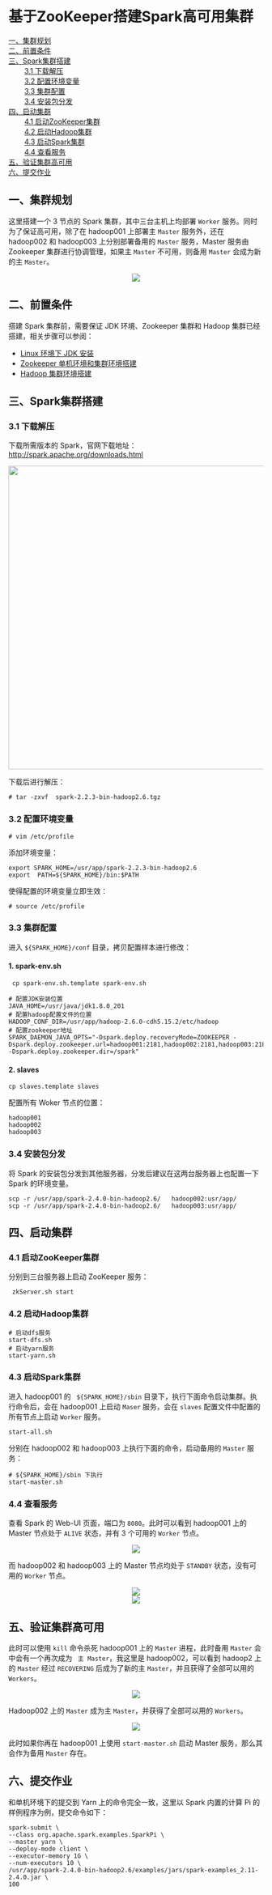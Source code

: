 # 基于ZooKeeper搭建Spark高可用集群

<nav>
<a href="#一集群规划">一、集群规划</a><br/>
<a href="#二前置条件">二、前置条件</a><br/>
<a href="#三Spark集群搭建">三、Spark集群搭建</a><br/>
&nbsp;&nbsp;&nbsp;&nbsp;&nbsp;&nbsp;&nbsp;&nbsp;<a href="#31-下载解压">3.1 下载解压</a><br/>
&nbsp;&nbsp;&nbsp;&nbsp;&nbsp;&nbsp;&nbsp;&nbsp;<a href="#32-配置环境变量">3.2 配置环境变量</a><br/>
&nbsp;&nbsp;&nbsp;&nbsp;&nbsp;&nbsp;&nbsp;&nbsp;<a href="#33-集群配置">3.3 集群配置</a><br/>
&nbsp;&nbsp;&nbsp;&nbsp;&nbsp;&nbsp;&nbsp;&nbsp;<a href="#34-安装包分发">3.4 安装包分发</a><br/>
<a href="#四启动集群">四、启动集群</a><br/>
&nbsp;&nbsp;&nbsp;&nbsp;&nbsp;&nbsp;&nbsp;&nbsp;<a href="#41-启动ZooKeeper集群">4.1 启动ZooKeeper集群</a><br/>
&nbsp;&nbsp;&nbsp;&nbsp;&nbsp;&nbsp;&nbsp;&nbsp;<a href="#42-启动Hadoop集群">4.2 启动Hadoop集群</a><br/>
&nbsp;&nbsp;&nbsp;&nbsp;&nbsp;&nbsp;&nbsp;&nbsp;<a href="#43-启动Spark集群">4.3 启动Spark集群</a><br/>
&nbsp;&nbsp;&nbsp;&nbsp;&nbsp;&nbsp;&nbsp;&nbsp;<a href="#44-查看服务">4.4 查看服务</a><br/>
<a href="#五验证集群高可用">五、验证集群高可用</a><br/>
<a href="#六提交作业">六、提交作业</a><br/>
</nav>


## 一、集群规划

这里搭建一个 3 节点的 Spark 集群，其中三台主机上均部署 `Worker` 服务。同时为了保证高可用，除了在 hadoop001 上部署主 `Master` 服务外，还在 hadoop002 和 hadoop003 上分别部署备用的 `Master` 服务，Master 服务由 Zookeeper 集群进行协调管理，如果主 `Master` 不可用，则备用 `Master` 会成为新的主 `Master`。

<div align="center"> <img  src="../../pictures/spark集群规划.png"/> </div>

## 二、前置条件

搭建 Spark 集群前，需要保证 JDK 环境、Zookeeper 集群和 Hadoop 集群已经搭建，相关步骤可以参阅：

- [Linux 环境下 JDK 安装](./Linux下JDK安装.md)
- [Zookeeper 单机环境和集群环境搭建](./Zookeeper单机环境和集群环境搭建.md)
- [Hadoop 集群环境搭建](./Hadoop集群环境搭建.md)

## 三、Spark集群搭建

### 3.1 下载解压

下载所需版本的 Spark，官网下载地址：http://spark.apache.org/downloads.html

<div align="center"> <img width="600px" src="../../pictures/spark-download.png"/> </div>



下载后进行解压：

```shell
# tar -zxvf  spark-2.2.3-bin-hadoop2.6.tgz
```



### 3.2 配置环境变量

```shell
# vim /etc/profile
```

添加环境变量：

```shell
export SPARK_HOME=/usr/app/spark-2.2.3-bin-hadoop2.6
export  PATH=${SPARK_HOME}/bin:$PATH
```

使得配置的环境变量立即生效：

```shell
# source /etc/profile
```

### 3.3 集群配置

进入 `${SPARK_HOME}/conf` 目录，拷贝配置样本进行修改：

#### 1. spark-env.sh

```she
 cp spark-env.sh.template spark-env.sh
```

```shell
# 配置JDK安装位置
JAVA_HOME=/usr/java/jdk1.8.0_201
# 配置hadoop配置文件的位置
HADOOP_CONF_DIR=/usr/app/hadoop-2.6.0-cdh5.15.2/etc/hadoop
# 配置zookeeper地址
SPARK_DAEMON_JAVA_OPTS="-Dspark.deploy.recoveryMode=ZOOKEEPER -Dspark.deploy.zookeeper.url=hadoop001:2181,hadoop002:2181,hadoop003:2181 -Dspark.deploy.zookeeper.dir=/spark"
```

#### 2. slaves

```
cp slaves.template slaves
```

配置所有 Woker 节点的位置：

```properties
hadoop001
hadoop002
hadoop003
```

### 3.4 安装包分发

将 Spark 的安装包分发到其他服务器，分发后建议在这两台服务器上也配置一下 Spark 的环境变量。

```shell
scp -r /usr/app/spark-2.4.0-bin-hadoop2.6/   hadoop002:usr/app/
scp -r /usr/app/spark-2.4.0-bin-hadoop2.6/   hadoop003:usr/app/
```



## 四、启动集群

### 4.1 启动ZooKeeper集群

分别到三台服务器上启动 ZooKeeper 服务：

```shell
 zkServer.sh start
```

### 4.2 启动Hadoop集群

```shell
# 启动dfs服务
start-dfs.sh
# 启动yarn服务
start-yarn.sh
```

### 4.3 启动Spark集群

进入 hadoop001 的 ` ${SPARK_HOME}/sbin` 目录下，执行下面命令启动集群。执行命令后，会在 hadoop001 上启动 `Maser` 服务，会在 `slaves` 配置文件中配置的所有节点上启动 `Worker` 服务。

```shell
start-all.sh
```

分别在 hadoop002 和 hadoop003 上执行下面的命令，启动备用的 `Master` 服务：

```shell
# ${SPARK_HOME}/sbin 下执行
start-master.sh
```

### 4.4 查看服务

查看 Spark 的 Web-UI 页面，端口为 `8080`。此时可以看到 hadoop001 上的 Master 节点处于 `ALIVE` 状态，并有 3 个可用的 `Worker` 节点。

<div align="center"> <img  src="../../pictures/spark-集群搭建1.png"/> </div>

而 hadoop002 和 hadoop003 上的 Master 节点均处于 `STANDBY` 状态，没有可用的 `Worker` 节点。

<div align="center"> <img  src="../../pictures/spark-集群搭建2.png"/> </div>

<div align="center"> <img  src="../../pictures/spark-集群搭建3.png"/> </div>



## 五、验证集群高可用

此时可以使用 `kill` 命令杀死 hadoop001 上的 `Master` 进程，此时备用 `Master` 会中会有一个再次成为 ` 主 Master`，我这里是 hadoop002，可以看到 hadoop2 上的 `Master` 经过 `RECOVERING` 后成为了新的主 `Master`，并且获得了全部可以用的 `Workers`。

<div align="center"> <img  src="../../pictures/spark-集群搭建4.png"/> </div>

Hadoop002 上的 `Master` 成为主 `Master`，并获得了全部可以用的 `Workers`。

<div align="center"> <img  src="../../pictures/spark-集群搭建5.png"/> </div>

此时如果你再在 hadoop001 上使用 `start-master.sh` 启动 Master 服务，那么其会作为备用 `Master` 存在。

## 六、提交作业

和单机环境下的提交到 Yarn 上的命令完全一致，这里以 Spark 内置的计算 Pi 的样例程序为例，提交命令如下：

```shell
spark-submit \
--class org.apache.spark.examples.SparkPi \
--master yarn \
--deploy-mode client \
--executor-memory 1G \
--num-executors 10 \
/usr/app/spark-2.4.0-bin-hadoop2.6/examples/jars/spark-examples_2.11-2.4.0.jar \
100
```


